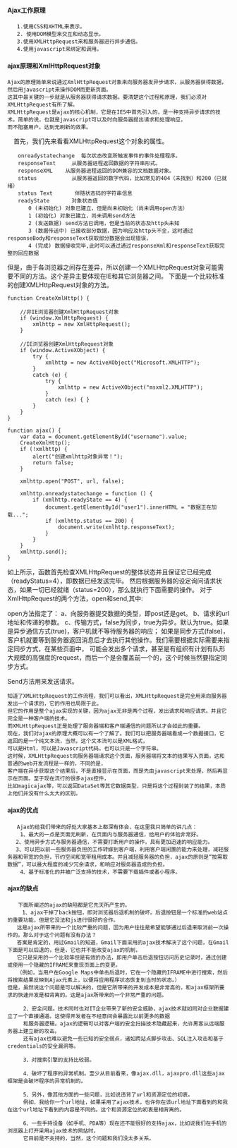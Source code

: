 #### Ajax工作原理
 
```
   1.使用CSS和XHTML来表示。
   2. 使用DOM模型来交互和动态显示。
   3.使用XMLHttpRequest来和服务器进行异步通信。
   4.使用javascript来绑定和调用。
```
 
#### ajax原理和XmlHttpRequest对象
```
Ajax的原理简单来说通过XmlHttpRequest对象来向服务器发异步请求，从服务器获得数据，然后用javascript来操作DOM而更新页面。
这其中最关键的一步就是从服务器获得请求数据。要清楚这个过程和原理，我们必须对 XMLHttpRequest有所了解。
XMLHttpRequest是ajax的核心机制，它是在IE5中首先引入的，是一种支持异步请求的技术。简单的说，也就是javascript可以及时向服务器提出请求和处理响应，
而不阻塞用户。达到无刷新的效果。
```


　首先，我们先来看看XMLHttpRequest这个对象的属性。
```
　　onreadystatechange  每次状态改变所触发事件的事件处理程序。
　　responseText     从服务器进程返回数据的字符串形式。
　　responseXML    从服务器进程返回的DOM兼容的文档数据对象。
　　status           从服务器返回的数字代码，比如常见的404（未找到）和200（已就绪）
　　status Text       伴随状态码的字符串信息
　　readyState       对象状态值
　　　　0 (未初始化) 对象已建立，但是尚未初始化（尚未调用open方法）
　　　　1 (初始化) 对象已建立，尚未调用send方法
　　　　2 (发送数据) send方法已调用，但是当前的状态及http头未知
　　　　3 (数据传送中) 已接收部分数据，因为响应及http头不全，这时通过responseBody和responseText获取部分数据会出现错误，
　　　　4 (完成) 数据接收完毕,此时可以通过通过responseXml和responseText获取完整的回应数据
```

但是，由于各浏览器之间存在差异，所以创建一个XMLHttpRequest对象可能需要不同的方法。这个差异主要体现在IE和其它浏览器之间。
下面是一个比较标准的创建XMLHttpRequest对象的方法。

```
function CreateXmlHttp() {

    //非IE浏览器创建XmlHttpRequest对象
    if (window.XmlHttpRequest) {
        xmlhttp = new XmlHttpRequest();
    }

    //IE浏览器创建XmlHttpRequest对象
    if (window.ActiveXObject) {
        try {
            xmlhttp = new ActiveXObject("Microsoft.XMLHTTP");
        }
        catch (e) {
            try {
                xmlhttp = new ActiveXObject("msxml2.XMLHTTP");
            }
            catch (ex) { }
        }
    }
}
```

```
function ajax() {
    var data = document.getElementById("username").value;
    CreateXmlHttp();
    if (!xmlhttp) {
        alert("创建xmlhttp对象异常！");
        return false;
    }

    xmlhttp.open("POST", url, false);

    xmlhttp.onreadystatechange = function () {
        if (xmlhttp.readyState == 4) {
            document.getElementById("user1").innerHTML = "数据正在加载...";
            if (xmlhttp.status == 200) {
                document.write(xmlhttp.responseText);
            }
        }
    }
    xmlhttp.send();
}
```


如上所示，函数首先检查XMLHttpRequest的整体状态并且保证它已经完成（readyStatus=4），即数据已经发送完毕。
然后根据服务器的设定询问请求状态，如果一切已经就绪（status=200），那么就执行下面需要的操作。
对于XmlHttpRequest的两个方法，open和send,其中:

open方法指定了：
a、向服务器提交数据的类型，即post还是get。
b、请求的url地址和传递的参数。
c、传输方式，false为同步，true为异步。默认为true。如果是异步通信方式(true)，客户机就不等待服务器的响应；
如果是同步方式(false)，客户机就要等到服务器返回消息后才去执行其他操作。我们需要根据实际需要来指定同步方式，在某些页面中，
可能会发出多个请求，甚至是有组织有计划有队形大规模的高强度的request，而后一个是会覆盖前一个的，这个时候当然要指定同步方式。

Send方法用来发送请求。
 
```
知道了XMLHttpRequest的工作流程，我们可以看出，XMLHttpRequest是完全用来向服务器发出一个请求的，它的作用也局限于此，
但它的作用是整个ajax实现的关键，因为ajax无非是两个过程，发出请求和响应请求。并且它完全是一种客户端的技术。
而XMLHttpRequest正是处理了服务器端和客户端通信的问题所以才会如此的重要。
现在，我们对ajax的原理大概可以有一个了解了。我们可以把服务器端看成一个数据接口，它返回的是一个纯文本流，当然，这个文本流可以是XML格式，
可以是Html，可以是Javascript代码，也可以只是一个字符串。
这时候，XMLHttpRequest向服务器端请求这个页面，服务器端将文本的结果写入页面，这和普通的web开发流程是一样的，不同的是，
客户端在异步获取这个结果后，不是直接显示在页面，而是先由javascript来处理，然后再显示在页面。至于现在流行的很多ajax控件，
比如magicajax等，可以返回DataSet等其它数据类型，只是将这个过程封装了的结果，本质上他们并没有什么太大的区别。
```
 
#### ajax的优点
```
   Ajax的给我们带来的好处大家基本上都深有体会，在这里我只简单的讲几点：
    1、最大的一点是页面无刷新，在页面内与服务器通信，给用户的体验非常好。
　 2、使用异步方式与服务器通信，不需要打断用户的操作，具有更加迅速的响应能力。
　 3、可以把以前一些服务器负担的工作转嫁到客户端，利用客户端闲置的能力来处理，减轻服务器和带宽的负担，节约空间和宽带租用成本。并且减轻服务器的负担，ajax的原则是“按需取数据”，可以最大程度的减少冗余请求，和响应对服务器造成的负担。
    4、基于标准化的并被广泛支持的技术，不需要下载插件或者小程序。
```

#### ajax的缺点
```
　　下面所阐述的ajax的缺陷都是它先天所产生的。
   　1、ajax干掉了back按钮，即对浏览器后退机制的破坏。后退按钮是一个标准的web站点的重要功能，但是它没法和js进行很好的合作。
   这是ajax所带来的一个比较严重的问题，因为用户往往是希望能够通过后退来取消前一次操作的。那么对于这个问题有没有办法？
   答案是肯定的，用过Gmail的知道，Gmail下面采用的ajax技术解决了这个问题，在Gmail下面是可以后退的，但是，它也并不能改变ajax的机制，
   它只是采用的一个比较笨但是有效的办法，即用户单击后退按钮访问历史记录时，通过创建或使用一个隐藏的IFRAME来重现页面上的变更。
   （例如，当用户在Google Maps中单击后退时，它在一个隐藏的IFRAME中进行搜索，然后将搜索结果反映到Ajax元素上，以便将应用程序状态恢复到当时的状态。）
但是，虽然说这个问题是可以解决的，但是它所带来的开发成本是非常高的，和ajax框架所要求的快速开发是相背离的。这是ajax所带来的一个非常严重的问题。

     2、安全问题。技术同时也对IT企业带来了新的安全威胁，ajax技术就如同对企业数据建立了一个直接通道。这使得开发者在不经意间会暴露比以前更多的数据
     和服务器逻辑。ajax的逻辑可以对客户端的安全扫描技术隐藏起来，允许黑客从远端服务器上建立新的攻击。
     还有ajax也难以避免一些已知的安全弱点，诸如跨站点脚步攻击、SQL注入攻击和基于credentials的安全漏洞等。
     
     3、对搜索引擎的支持比较弱。
     
     4、破坏了程序的异常机制。至少从目前看来，像ajax.dll，ajaxpro.dll这些ajax框架是会破坏程序的异常机制的。
     
     5、另外，像其他方面的一些问题，比如说违背了url和资源定位的初衷。
     例如，我给你一个url地址，如果采用了ajax技术，也许你在该url地址下面看到的和我在这个url地址下看到的内容是不同的。这个和资源定位的初衷是相背离的。
     
     6、一些手持设备（如手机、PDA等）现在还不能很好的支持ajax，比如说我们在手机的浏览器上打开采用ajax技术的网站时，
     它目前是不支持的，当然，这个问题和我们没太多关系。
```
 